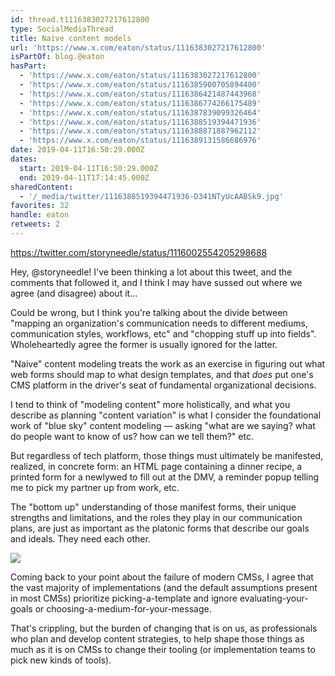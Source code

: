 ```yaml
---
id: thread.t1116383027217612800
type: SocialMediaThread
title: Naive content models
url: 'https://www.x.com/eaton/status/1116383027217612800'
isPartOf: blog.@eaton
hasPart:
  - 'https://www.x.com/eaton/status/1116383027217612800'
  - 'https://www.x.com/eaton/status/1116385900705894400'
  - 'https://www.x.com/eaton/status/1116386421487443968'
  - 'https://www.x.com/eaton/status/1116386774266175489'
  - 'https://www.x.com/eaton/status/1116387839099326464'
  - 'https://www.x.com/eaton/status/1116388519394471936'
  - 'https://www.x.com/eaton/status/1116388871887962112'
  - 'https://www.x.com/eaton/status/1116389131586686976'
date: 2019-04-11T16:50:29.000Z
dates:
  start: 2019-04-11T16:50:29.000Z
  end: 2019-04-11T17:14:45.000Z
sharedContent:
  - '/_media/twitter/1116388519394471936-D341NTyUcAABSk9.jpg'
favorites: 32
handle: eaton
retweets: 2
---
```

https://twitter.com/storyneedle/status/1116002554205298688

Hey, @storyneedle! I've been thinking a lot about this tweet, and the comments that followed it, and I think I may have sussed out where we agree (and disagree) about it…

Could be wrong, but I think you're talking about the divide between "mapping an organization's communication needs to different mediums, communication styles, workflows, etc" and "chopping stuff up into fields". Wholeheartedly agree the former is usually ignored for the latter.

"Naive" content modeling treats the work as an exercise in figuring out what web forms should map to what design templates, and that *does* put one's CMS platform in the driver's seat of fundamental organizational decisions.

I tend to think of "modeling content" more holistically, and what you describe as planning "content variation" is what I consider the foundational work of "blue sky" content modeling — asking "what are we saying? what do people want to know of us? how can we tell them?" etc.

But regardless of tech platform, those things must ultimately be manifested, realized, in concrete form: an HTML page containing a dinner recipe, a printed form for a newlywed to fill out at the DMV, a reminder popup telling me to pick my partner up from work, etc.

The "bottom up" understanding of those manifest forms, their unique strengths and limitations, and the roles they play in our communication plans, are just as important as the platonic forms that describe our goals and ideals. They need each other.

![](/_media/twitter/1116388519394471936-D341NTyUcAABSk9.jpg)

Coming back to your point about the failure of modern CMSs, I agree that the vast majority of implementations (and the default assumptions present in most CMSs) prioritize picking-a-template and ignore evaluating-your-goals or choosing-a-medium-for-your-message.

That's crippling, but the burden of changing that is on us, as professionals who plan and develop content strategies, to help shape those things as much as it is on CMSs to change their tooling (or implementation teams to pick new kinds of tools).
